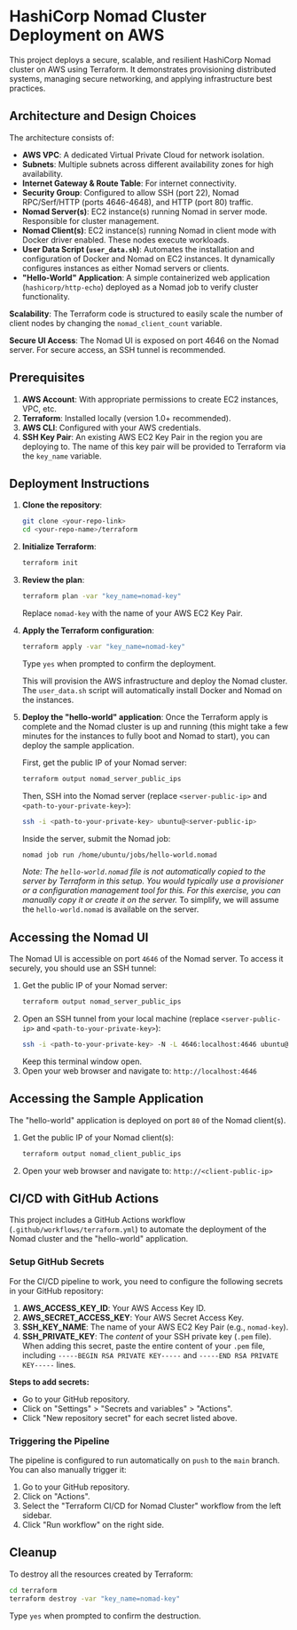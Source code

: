 # HashiCorp Nomad Cluster Deployment on AWS

This project deploys a secure, scalable, and resilient HashiCorp Nomad cluster on AWS using Terraform. It demonstrates provisioning distributed systems, managing secure networking, and applying infrastructure best practices.

## Architecture and Design Choices

The architecture consists of:

-   **AWS VPC**: A dedicated Virtual Private Cloud for network isolation.
-   **Subnets**: Multiple subnets across different availability zones for high availability.
-   **Internet Gateway & Route Table**: For internet connectivity.
-   **Security Group**: Configured to allow SSH (port 22), Nomad RPC/Serf/HTTP (ports 4646-4648), and HTTP (port 80) traffic.
-   **Nomad Server(s)**: EC2 instance(s) running Nomad in server mode. Responsible for cluster management.
-   **Nomad Client(s)**: EC2 instance(s) running Nomad in client mode with Docker driver enabled. These nodes execute workloads.
-   **User Data Script (`user_data.sh`)**: Automates the installation and configuration of Docker and Nomad on EC2 instances. It dynamically configures instances as either Nomad servers or clients.
-   **"Hello-World" Application**: A simple containerized web application (`hashicorp/http-echo`) deployed as a Nomad job to verify cluster functionality.

**Scalability**: The Terraform code is structured to easily scale the number of client nodes by changing the `nomad_client_count` variable.

**Secure UI Access**: The Nomad UI is exposed on port 4646 on the Nomad server. For secure access, an SSH tunnel is recommended.

## Prerequisites

1.  **AWS Account**: With appropriate permissions to create EC2 instances, VPC, etc.
2.  **Terraform**: Installed locally (version 1.0+ recommended).
3.  **AWS CLI**: Configured with your AWS credentials.
4.  **SSH Key Pair**: An existing AWS EC2 Key Pair in the region you are deploying to. The name of this key pair will be provided to Terraform via the `key_name` variable.

## Deployment Instructions

1.  **Clone the repository**:
    ```bash
    git clone <your-repo-link>
    cd <your-repo-name>/terraform
    ```
2.  **Initialize Terraform**:
    ```bash
    terraform init
    ```
3.  **Review the plan**:
    ```bash
    terraform plan -var "key_name=nomad-key"
    ```
    Replace `nomad-key` with the name of your AWS EC2 Key Pair.
4.  **Apply the Terraform configuration**:
    ```bash
    terraform apply -var "key_name=nomad-key"
    ```
    Type `yes` when prompted to confirm the deployment.

    This will provision the AWS infrastructure and deploy the Nomad cluster. The `user_data.sh` script will automatically install Docker and Nomad on the instances.

5.  **Deploy the "hello-world" application**:
    Once the Terraform apply is complete and the Nomad cluster is up and running (this might take a few minutes for the instances to fully boot and Nomad to start), you can deploy the sample application.

    First, get the public IP of your Nomad server:
    ```bash
    terraform output nomad_server_public_ips
    ```
    Then, SSH into the Nomad server (replace `<server-public-ip>` and `<path-to-your-private-key>`):
    ```bash
    ssh -i <path-to-your-private-key> ubuntu@<server-public-ip>
    ```
    Inside the server, submit the Nomad job:
    ```bash
    nomad job run /home/ubuntu/jobs/hello-world.nomad
    ```
    *Note: The `hello-world.nomad` file is not automatically copied to the server by Terraform in this setup. You would typically use a provisioner or a configuration management tool for this. For this exercise, you can manually copy it or create it on the server.*
    To simplify, we will assume the `hello-world.nomad` is available on the server.

## Accessing the Nomad UI

The Nomad UI is accessible on port `4646` of the Nomad server. To access it securely, you should use an SSH tunnel:

1.  Get the public IP of your Nomad server:
    ```bash
    terraform output nomad_server_public_ips
    ```
2.  Open an SSH tunnel from your local machine (replace `<server-public-ip>` and `<path-to-your-private-key>`):
    ```bash
    ssh -i <path-to-your-private-key> -N -L 4646:localhost:4646 ubuntu@<server-public-ip>
    ```
    Keep this terminal window open.
3.  Open your web browser and navigate to: `http://localhost:4646`

## Accessing the Sample Application

The "hello-world" application is deployed on port `80` of the Nomad client(s).

1.  Get the public IP of your Nomad client(s):
    ```bash
    terraform output nomad_client_public_ips
    ```
2.  Open your web browser and navigate to: `http://<client-public-ip>`

## CI/CD with GitHub Actions

This project includes a GitHub Actions workflow (`.github/workflows/terraform.yml`) to automate the deployment of the Nomad cluster and the "hello-world" application.

### Setup GitHub Secrets

For the CI/CD pipeline to work, you need to configure the following secrets in your GitHub repository:

1.  **AWS_ACCESS_KEY_ID**: Your AWS Access Key ID.
2.  **AWS_SECRET_ACCESS_KEY**: Your AWS Secret Access Key.
3.  **SSH_KEY_NAME**: The name of your AWS EC2 Key Pair (e.g., `nomad-key`).
4.  **SSH_PRIVATE_KEY**: The *content* of your SSH private key (`.pem` file). When adding this secret, paste the entire content of your `.pem` file, including `-----BEGIN RSA PRIVATE KEY-----` and `-----END RSA PRIVATE KEY-----` lines.

**Steps to add secrets:**
-   Go to your GitHub repository.
-   Click on "Settings" > "Secrets and variables" > "Actions".
-   Click "New repository secret" for each secret listed above.

### Triggering the Pipeline

The pipeline is configured to run automatically on `push` to the `main` branch. You can also manually trigger it:

1.  Go to your GitHub repository.
2.  Click on "Actions".
3.  Select the "Terraform CI/CD for Nomad Cluster" workflow from the left sidebar.
4.  Click "Run workflow" on the right side.

## Cleanup

To destroy all the resources created by Terraform:

```bash
cd terraform
terraform destroy -var "key_name=nomad-key"
```
Type `yes` when prompted to confirm the destruction.
